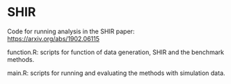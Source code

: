 # SHIR
Code for running analysis in the SHIR paper: https://arxiv.org/abs/1902.06115

function.R: scripts for function of data generation, SHIR and the benchmark methods.

main.R: scripts for running and evaluating the methods with simulation data.
